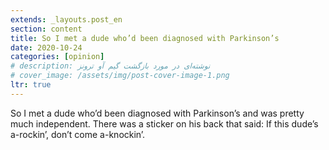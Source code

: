 ```yaml
---
extends: _layouts.post_en
section: content
title: So I met a dude who’d been diagnosed with Parkinson’s
date: 2020-10-24
categories: [opinion]
# description: نوشته‌ای در مورد بازگشت گیم آو ترونز
# cover_image: /assets/img/post-cover-image-1.png
ltr: true
---
```




So I met a dude who’d been diagnosed with Parkinson’s and was pretty much independent. There was a sticker on his back that said:
If this dude’s a-rockin’, don’t come a-knockin’.